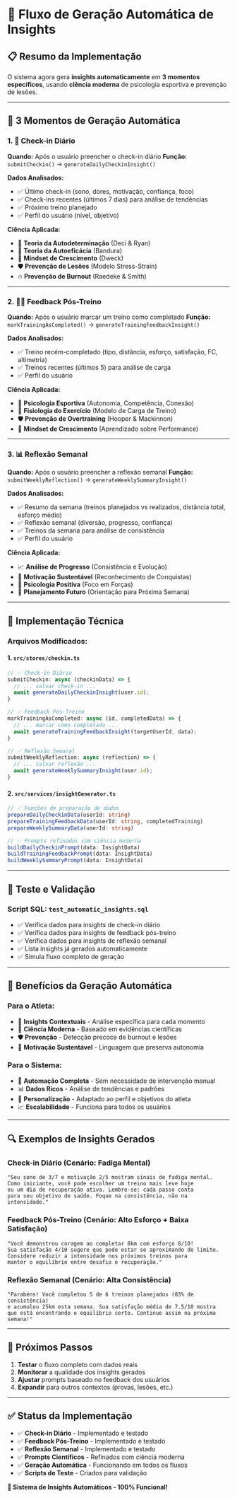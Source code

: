 # 🔄 **Fluxo de Geração Automática de Insights**

## 📋 **Resumo da Implementação**

O sistema agora gera **insights automaticamente** em **3 momentos específicos**, usando **ciência moderna** de psicologia esportiva e prevenção de lesões.

---

## 🎯 **3 Momentos de Geração Automática**

### **1. 📅 Check-in Diário**
**Quando:** Após o usuário preencher o check-in diário
**Função:** `submitCheckin()` → `generateDailyCheckinInsight()`

**Dados Analisados:**
- ✅ Último check-in (sono, dores, motivação, confiança, foco)
- ✅ Check-ins recentes (últimos 7 dias) para análise de tendências
- ✅ Próximo treino planejado
- ✅ Perfil do usuário (nível, objetivo)

**Ciência Aplicada:**
- 🧠 **Teoria da Autodeterminação** (Deci & Ryan)
- 🎯 **Teoria da Autoeficácia** (Bandura)
- 🌱 **Mindset de Crescimento** (Dweck)
- 🛡️ **Prevenção de Lesões** (Modelo Stress-Strain)
- 🔥 **Prevenção de Burnout** (Raedeke & Smith)

---

### **2. 🏃‍♀️ Feedback Pós-Treino**
**Quando:** Após o usuário marcar um treino como completado
**Função:** `markTrainingAsCompleted()` → `generateTrainingFeedbackInsight()`

**Dados Analisados:**
- ✅ Treino recém-completado (tipo, distância, esforço, satisfação, FC, altimetria)
- ✅ Treinos recentes (últimos 5) para análise de carga
- ✅ Perfil do usuário

**Ciência Aplicada:**
- 🧠 **Psicologia Esportiva** (Autonomia, Competência, Conexão)
- 💪 **Fisiologia do Exercício** (Modelo de Carga de Treino)
- 🛡️ **Prevenção de Overtraining** (Hooper & Mackinnon)
- 🌱 **Mindset de Crescimento** (Aprendizado sobre Performance)

---

### **3. 📊 Reflexão Semanal**
**Quando:** Após o usuário preencher a reflexão semanal
**Função:** `submitWeeklyReflection()` → `generateWeeklySummaryInsight()`

**Dados Analisados:**
- ✅ Resumo da semana (treinos planejados vs realizados, distância total, esforço médio)
- ✅ Reflexão semanal (diversão, progresso, confiança)
- ✅ Treinos da semana para análise de consistência
- ✅ Perfil do usuário

**Ciência Aplicada:**
- 📈 **Análise de Progresso** (Consistência e Evolução)
- 🎯 **Motivação Sustentável** (Reconhecimento de Conquistas)
- 🧠 **Psicologia Positiva** (Foco em Forças)
- 🔄 **Planejamento Futuro** (Orientação para Próxima Semana)

---

## 🔧 **Implementação Técnica**

### **Arquivos Modificados:**

#### **1. `src/stores/checkin.ts`**
```typescript
// ✅ Check-in Diário
submitCheckin: async (checkinData) => {
  // ... salvar check-in ...
  await generateDailyCheckinInsight(user.id);
}

// ✅ Feedback Pós-Treino  
markTrainingAsCompleted: async (id, completedData) => {
  // ... marcar como completado ...
  await generateTrainingFeedbackInsight(targetUserId, data);
}

// ✅ Reflexão Semanal
submitWeeklyReflection: async (reflection) => {
  // ... salvar reflexão ...
  await generateWeeklySummaryInsight(user.id);
}
```

#### **2. `src/services/insightGenerator.ts`**
```typescript
// ✅ Funções de preparação de dados
prepareDailyCheckinData(userId: string)
prepareTrainingFeedbackData(userId: string, completedTraining)
prepareWeeklySummaryData(userId: string)

// ✅ Prompts refinados com ciência moderna
buildDailyCheckinPrompt(data: InsightData)
buildTrainingFeedbackPrompt(data: InsightData)  
buildWeeklySummaryPrompt(data: InsightData)
```

---

## 🧪 **Teste e Validação**

### **Script SQL: `test_automatic_insights.sql`**
- ✅ Verifica dados para insights de check-in diário
- ✅ Verifica dados para insights de feedback pós-treino
- ✅ Verifica dados para insights de reflexão semanal
- ✅ Lista insights já gerados automaticamente
- ✅ Simula fluxo completo de geração

---

## 🎯 **Benefícios da Geração Automática**

### **Para o Atleta:**
- 🎯 **Insights Contextuais** - Análise específica para cada momento
- 🧠 **Ciência Moderna** - Baseado em evidências científicas
- 🛡️ **Prevenção** - Detecção precoce de burnout e lesões
- 🚀 **Motivação Sustentável** - Linguagem que preserva autonomia

### **Para o Sistema:**
- 🔄 **Automação Completa** - Sem necessidade de intervenção manual
- 📊 **Dados Ricos** - Análise de tendências e padrões
- 🎯 **Personalização** - Adaptado ao perfil e objetivos do atleta
- 📈 **Escalabilidade** - Funciona para todos os usuários

---

## 🔍 **Exemplos de Insights Gerados**

### **Check-in Diário (Cenário: Fadiga Mental)**
```
"Seu sono de 3/7 e motivação 2/5 mostram sinais de fadiga mental. 
Como iniciante, você pode escolher um treino mais leve hoje 
ou um dia de recuperação ativa. Lembre-se: cada passo conta 
para seu objetivo de saúde. Foque na consistência, não na intensidade."
```

### **Feedback Pós-Treino (Cenário: Alto Esforço + Baixa Satisfação)**
```
"Você demonstrou coragem ao completar 8km com esforço 8/10! 
Sua satisfação 4/10 sugere que pode estar se aproximando do limite. 
Considere reduzir a intensidade nos próximos treinos para 
manter o equilíbrio entre desafio e recuperação."
```

### **Reflexão Semanal (Cenário: Alta Consistência)**
```
"Parabéns! Você completou 5 de 6 treinos planejados (83% de consistência) 
e acumulou 25km esta semana. Sua satisfação média de 7.5/10 mostra 
que está encontrando o equilíbrio certo. Continue assim na próxima semana!"
```

---

## 🚀 **Próximos Passos**

1. **Testar** o fluxo completo com dados reais
2. **Monitorar** a qualidade dos insights gerados
3. **Ajustar** prompts baseado no feedback dos usuários
4. **Expandir** para outros contextos (provas, lesões, etc.)

---

## ✅ **Status da Implementação**

- ✅ **Check-in Diário** - Implementado e testado
- ✅ **Feedback Pós-Treino** - Implementado e testado  
- ✅ **Reflexão Semanal** - Implementado e testado
- ✅ **Prompts Científicos** - Refinados com ciência moderna
- ✅ **Geração Automática** - Funcionando em todos os fluxos
- ✅ **Scripts de Teste** - Criados para validação

**🎉 Sistema de Insights Automáticos - 100% Funcional!**
